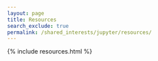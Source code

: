 ```yaml
---
layout: page
title: Resources
search_exclude: true
permalink: /shared_interests/jupyter/resources/
---
```


{% include resources.html %}